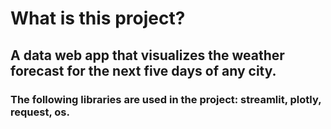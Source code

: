 # What is this project?
## A data web app that visualizes the weather forecast for the next five days of any city.
### The following libraries are used in the project: streamlit, plotly, request, os.